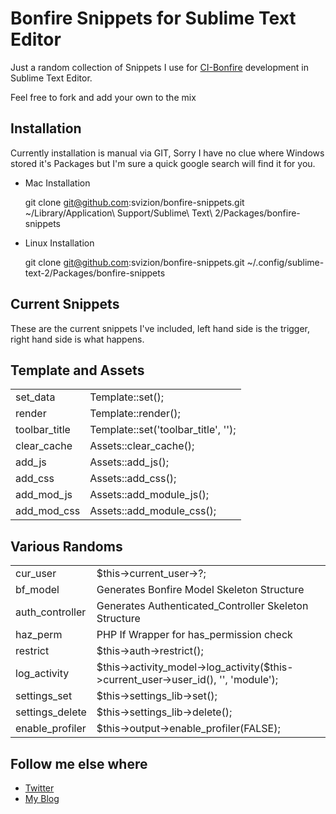 # Bonfire Snippets for Sublime Text Editor
 
Just a random collection of Snippets I use for [CI-Bonfire](http://cibonfire.com) development in Sublime Text Editor.

Feel free to fork and add your own to the mix

## Installation 

Currently installation is manual via GIT,  Sorry I have no clue where Windows stored it's Packages but I'm sure a quick google search will find it for you.

- Mac Installation 

	git clone git@github.com:svizion/bonfire-snippets.git ~/Library/Application\ Support/Sublime\ Text\ 2/Packages/bonfire-snippets

- Linux Installation

	git clone git@github.com:svizion/bonfire-snippets.git ~/.config/sublime-text-2/Packages/bonfire-snippets



## Current Snippets

These are the current snippets I've included, left hand side is the trigger, right hand side is what happens.

## Template and Assets
<table>
	<tr><td>set_data</td><td>Template::set();</td></tr>
	<tr><td>render</td><td>Template::render();</td></tr>
	<tr><td>toolbar_title</td><td>Template::set('toolbar_title', '');</td></tr>
	<tr><td>clear_cache</td><td>Assets::clear_cache();</td></tr>
	<tr><td>add_js</td><td>Assets::add_js();</td></tr>
	<tr><td>add_css</td><td>Assets::add_css();</td></tr>
	<tr><td>add_mod_js</td><td>Assets::add_module_js();</td></tr>
	<tr><td>add_mod_css</td><td>Assets::add_module_css();</td></tr>
</table>

## Various Randoms

<table>
<tr><td>cur_user</td><td>$this->current_user->?;</td>
<tr><td>bf_model</td><td>Generates Bonfire Model Skeleton Structure</td>
<tr><td>auth_controller</td><td>Generates Authenticated_Controller Skeleton Structure</td>
<tr><td>haz_perm</td><td>PHP If Wrapper for has_permission check</td></tr>
<tr><td>restrict</td><td>$this->auth->restrict();</td></tr>
<tr><td>log_activity</td><td>$this->activity_model->log_activity($this->current_user->user_id(), '', 'module');</td></tr>
<tr><td>settings_set</td><td>$this->settings_lib->set();</td></tr>
<tr><td>settings_delete</td><td>$this->settings_lib->delete();</td></tr>
<tr><td>enable_profiler</td><td>$this->output->enable_profiler(FALSE);</td></tr>
</table>


## Follow me else where

 - [Twitter](http://twitter.com/svizion)
 - [My Blog](http://blog.shawnc.org) 